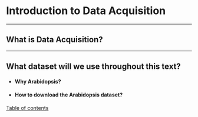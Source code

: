 # Introduction to Data Acquisition

---
## What is Data Acquisition?


---
## What dataset will we use throughout this text?

  - #### Why Arabidopsis?

  - #### How to download the Arabidopsis dataset?


  [Table of contents](index.md)
